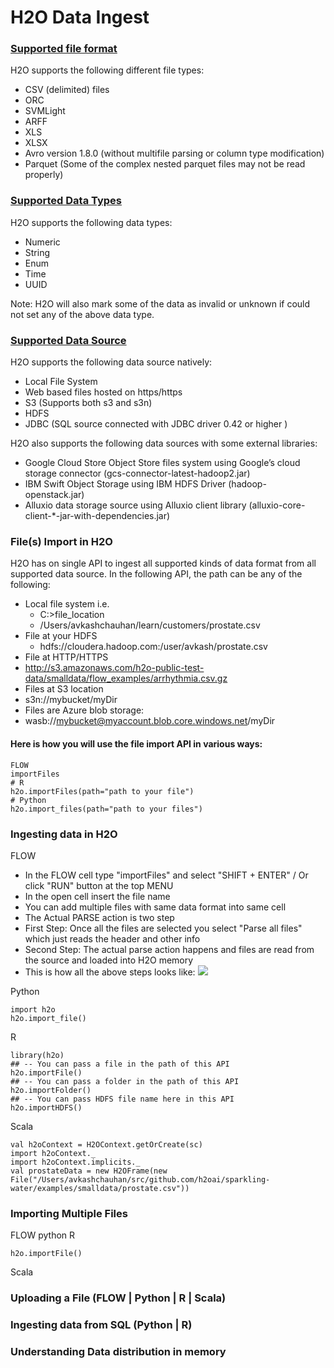# H2O Data Ingest #

### [Supported file format](https://github.com/Avkash/mldl/blob/master/orgs/h2o/guide/h2o_data_ingest.md#supportedfileformat) ###
H2O supports the following different file types:
 - CSV (delimited) files
 - ORC
 - SVMLight
 - ARFF
 - XLS
 - XLSX
 - Avro version 1.8.0 (without multifile parsing or column type modification)
 - Parquet (Some of the complex nested parquet files may not be read properly)

### [Supported Data Types](https://github.com/Avkash/mldl/blob/master/orgs/h2o/guide/h2o_data_ingest.md#supporteddatatypes) ###
H2O supports the following data types:
- Numeric
- String
- Enum
- Time
- UUID

Note: H2O will also mark some of the data as invalid or unknown if could not set any of the above data type.

### [Supported Data Source](https://github.com/Avkash/mldl/blob/master/orgs/h2o/guide/h2o_data_ingest.md#supporteddatasources) ###
H2O supports the following data source natively:
- Local File System
- Web based files hosted on https/https
- S3 (Supports both s3 and s3n)
- HDFS 
- JDBC (SQL source connected with JDBC driver 0.42 or higher )

H2O also supports the following data sources with some external libraries:
- Google Cloud Store Object Store files system using Google’s cloud storage connector (gcs-connector-latest-hadoop2.jar)
- IBM Swift Object Storage using IBM HDFS Driver (hadoop-openstack.jar)
- Alluxio data storage source using Alluxio client library (alluxio-core-client-*-jar-with-dependencies.jar)

### File(s) Import in H2O ##

H2O has on single API to ingest all supported kinds of data format from all supported data source. In the following API, the path can be any of the following:
- Local file system i.e.
  - C:\>file_location
  - /Users/avkashchauhan/learn/customers/prostate.csv
- File at your HDFS
  - hdfs://cloudera.hadoop.com:/user/avkash/prostate.csv
- File at HTTP/HTTPS
 - http://s3.amazonaws.com/h2o-public-test-data/smalldata/flow_examples/arrhythmia.csv.gz
- Files at S3 location
 - s3n://mybucket/myDir
- Files are Azure blob storage:
 - wasb://mybucket@myaccount.blob.core.windows.net/myDir 

#### Here is how you will use the file import API in various ways: ####

```
FLOW
importFiles
# R
h2o.importFiles(path="path to your file")
# Python
h2o.import_files(path="path to your files")
```


### Ingesting data in H2O ###
FLOW
 - In the FLOW cell type "importFiles" and select "SHIFT + ENTER" / Or click "RUN" button at the top MENU
 - In the open cell insert the file name
 - You can add multiple files with same data format into same cell
 - The Actual PARSE action is two step
 - First Step: Once all the files are selected you select "Parse all files" which just reads the header and other info
 - Second Step: The actual parse action happens and files are read from the source and loaded into H2O memory
 - This is how all the above steps looks like:
 ![](https://github.com/Avkash/mldl/blob/master/images/flow-file-ingest.png?raw=true)

Python
```  
import h2o
h2o.import_file()
``` 
R
```  
library(h2o)
## -- You can pass a file in the path of this API
h2o.importFile()
## -- You can pass a folder in the path of this API
h2o.importFolder()
## -- You can pass HDFS file name here in this API
h2o.importHDFS()
```      
Scala
```   
val h2oContext = H2OContext.getOrCreate(sc)
import h2oContext._
import h2oContext.implicits._
val prostateData = new H2OFrame(new File("/Users/avkashchauhan/src/github.com/h2oai/sparkling-water/examples/smalldata/prostate.csv"))
```

### Importing Multiple Files ###
FLOW
python
R
```
h2o.importFile()
```
Scala
   
### Uploading a File (FLOW | Python | R | Scala) ###

### Ingesting data from SQL (Python | R) ###

### Understanding Data distribution in memory ###

